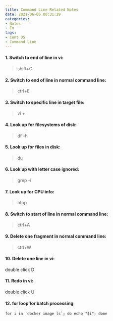 ```yaml
---
title: Command Line Related Notes
date: 2021-06-05 00:31:29
categories:
- Notes
- En
tags:
- Cent OS
- Command Line
---
```


#### 1. Switch to end of line in vi:

> shift+G

#### 2. Switch to end of line in normal command line:

> ctrl+E

#### 3. Switch to specific line in target file:

> vi <file directory> +<n>

<!--more-->

#### 4. Look up for filesystems of disk:

> df -h

#### 5. Look up for files in disk:

> du

#### 6. Look up with letter case ignored:

> grep -i

#### 7. Look up for CPU info:

> htop

#### 8. Switch to start of line in normal command line:

> ctrl+A

#### 9. Delete one fragment in normal command line:

> ctrl+W

#### 10. Delete one line in vi:

double click D

#### 11. Redo in vi:

double click U

#### 12. for loop for batch processing

``` shell
for i in `docker image ls`; do echo "$i"; done
```
